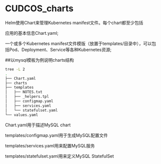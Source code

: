 # CUDCOS_charts
Helm使用Chart来管理Kubernetes manifest文件。每个chart都至少包括

应用的基本信息Chart.yaml;

一个或多个Kubernetes manifest文件模版（放置于templates/目录中），可以包括Pod、Deployment、Service等各种Kubernetes资源;


##以mysql模板为例说明charts结构

```Bash
tree -L 2
.
├── Chart.yaml
├── charts
├── templates
│   ├── NOTES.txt
│   ├── _helpers.tpl
│   ├── configmap.yaml
│   ├── services.yaml
│   └── statefulset.yaml
└── values.yaml
```
Chart.yaml用于描述MySQL chart

templates/configmap.yaml用于生成MySQL配置文件

templates/services.yaml用来配置MySQL服务

templates/statefulset.yaml用来定义MySQL StatefulSet
